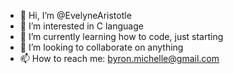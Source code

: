 - 👋 Hi, I’m @EvelyneAristotle
- 👀 I’m interested in C language
- 🌱 I’m currently learning how to code, just starting
- 💞️ I’m looking to collaborate on anything
- 📫 How to reach me: byron.michelle@gmail.com

<!---
EvelyneAristotle/EvelyneAristotle is a ✨ special ✨ repository because its `README.md` (this file) appears on your GitHub profile.
You can click the Preview link to take a look at your changes.
--->

